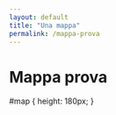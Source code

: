```yaml
---
layout: default
title: "Una mappa"
permalink: /mappa-prova
---
```


# Mappa prova

<!-- Leaflet CSS -->
<link rel="stylesheet" href="https://unpkg.com/leaflet@1.9.4/dist/leaflet.css"
    integrity="sha256-p4NxAoJBhIIN+hmNHrzRCf9tD/miZyoHS5obTRR9BMY="
    crossorigin=""/>

<!-- Make sure you put this AFTER Leaflet's CSS -->
<script src="https://unpkg.com/leaflet@1.9.4/dist/leaflet.js"
    integrity="sha256-20nQCchB9co0qIjJZRGuk2/Z9VM+kNiyxNV1lvTlZBo="
    crossorigin=""></script>

<div id="map">
  #map { height: 180px; }
</div>

